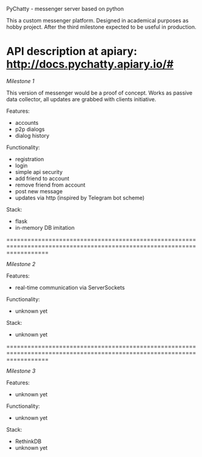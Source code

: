 PyChatty - messenger server based on python

This a custom messenger platform.
Designed in academical purposes as hobby project.
After the third milestone expected to be useful in production.

API description at apiary: http://docs.pychatty.apiary.io/#
========================================================================================================================

*Milestone 1*

This version of messenger would be a proof of concept.
Works as passive data collector, all updates are grabbed with clients initiative.

Features:
- accounts
- p2p dialogs
- dialog history

Functionality:
- registration
- login
- simple api security
- add friend to account
- remove friend from account
- post new message
- updates via http (inspired by Telegram bot scheme)

Stack:
- flask
- in-memory DB imitation

========================================================================================================================

*Milestone 2*

Features:
- real-time communication via ServerSockets

Functionality:
- unknown yet

Stack:
- unknown yet

========================================================================================================================

*Milestone 3*

Features:
- unknown yet

Functionality:
- unknown yet

Stack:
- RethinkDB
- unknown yet

